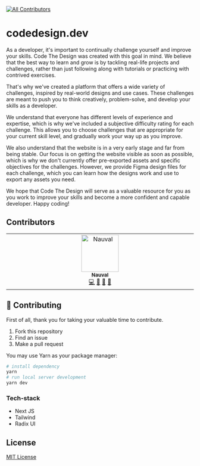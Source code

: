 
<!-- ALL-CONTRIBUTORS-BADGE:START - Do not remove or modify this section -->
[![All Contributors](https://img.shields.io/badge/all_contributors-1-orange.svg?style=flat-square)](#contributors-)
<!-- ALL-CONTRIBUTORS-BADGE:END -->
# codedesign.dev
As a developer, it's important to continually challenge yourself and improve your skills. Code The Design was created with this goal in mind. We believe that the best way to learn and grow is by tackling real-life projects and challenges, rather than just following along with tutorials or practicing with contrived exercises.

That's why we've created a platform that offers a wide variety of challenges, inspired by real-world designs and use cases. These challenges are meant to push you to think creatively, problem-solve, and develop your skills as a developer.

We understand that everyone has different levels of experience and expertise, which is why we've included a subjective difficulty rating for each challenge. This allows you to choose challenges that are appropriate for your current skill level, and gradually work your way up as you improve.

We also understand that the website is in a very early stage and far from being stable. Our focus is on getting the website visible as soon as possible, which is why we don't currently offer pre-exported assets and specific objectives for the challenges. However, we provide Figma design files for each challenge, which you can learn how the designs work and use to export any assets you need.

We hope that Code The Design will serve as a valuable resource for you as you work to improve your skills and become a more confident and capable developer. Happy coding!

## Contributors

<!-- ALL-CONTRIBUTORS-LIST:START - Do not remove or modify this section -->
<!-- prettier-ignore-start -->
<!-- markdownlint-disable -->
<table>
  <tbody>
    <tr>
      <td align="center" valign="top" width="14.28%"><a href="http://nauv.al"><img src="https://avatars.githubusercontent.com/u/14899175?v=4?s=100" width="100px;" alt="Nauval"/><br /><sub><b>Nauval</b></sub></a><br /><a href="https://github.com/nauvalazhar/code-design/commits?author=nauvalazhar" title="Code">💻</a> <a href="#design-nauvalazhar" title="Design">🎨</a> <a href="#ideas-nauvalazhar" title="Ideas, Planning, & Feedback">🤔</a> <a href="https://github.com/nauvalazhar/code-design/commits?author=nauvalazhar" title="Documentation">📖</a></td>
    </tr>
  </tbody>
</table>

<!-- markdownlint-restore -->
<!-- prettier-ignore-end -->

<!-- ALL-CONTRIBUTORS-LIST:END -->
<!-- prettier-ignore-start -->
<!-- markdownlint-disable -->

<!-- markdownlint-restore -->
<!-- prettier-ignore-end -->

<!-- ALL-CONTRIBUTORS-LIST:END -->

## 🤝 Contributing

First of all, thank you for taking your valuable time to contribute.

1. Fork this repository
2. Find an issue
3. Make a pull request

You may use Yarn as your package manager:

```bash
# install dependency
yarn
# run local server development
yarn dev
```

### Tech-stack
- Next JS
- Tailwind
- Radix UI

## License
[MIT License](https://github.com/nauvalazhar/code-design/blob/main/LICENSE)
